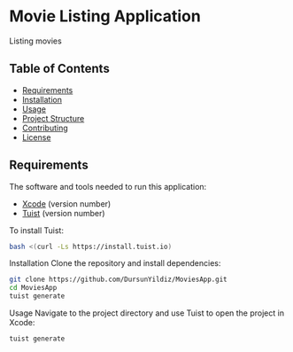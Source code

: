# Movie Listing Application

Listing movies 

## Table of Contents

- [Requirements](#requirements)
- [Installation](#installation)
- [Usage](#usage)
- [Project Structure](#project-structure)
- [Contributing](#contributing)
- [License](#license)

## Requirements

The software and tools needed to run this application:

- [Xcode](https://developer.apple.com/xcode/) (version number)
- [Tuist](https://tuist.io/) (version number)

To install Tuist:

```sh
bash <(curl -Ls https://install.tuist.io)
```

Installation
Clone the repository and install dependencies:
```sh
git clone https://github.com/DursunYildiz/MoviesApp.git
cd MoviesApp
tuist generate
```

Usage
Navigate to the project directory and use Tuist to open the project in Xcode:
```sh
tuist generate
```
